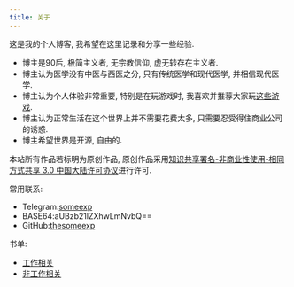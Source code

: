 ```yaml
---
title: 关于
---
```

这是我的个人博客, 我希望在这里记录和分享一些经验. 
- 博主是90后, 极简主义者, 无宗教信仰, 虚无转存在主义者. 
- 博主认为医学没有中医与西医之分, 只有传统医学和现代医学, 并相信现代医学. 
- 博主认为个人体验非常重要, 特别是在玩游戏时, 我喜欢并推荐大家玩[这些游戏](/post/my_favorite_android_games/). 
- 博主认为正常生活在这个世界上并不需要花费太多, 只需要忍受得住商业公司的诱惑. 
- 博主希望世界是开源, 自由的. 

本站所有作品若标明为原创作品, 原创作品采用[知识共享署名-非商业性使用-相同方式共享 3.0 中国大陆许可协议](http://creativecommons.org/licenses/by-nc-sa/3.0/cn/)进行许可. 

常用联系:
- Telegram:[someexp](https://t.me/someexp)
- BASE64:aUBzb21lZXhwLmNvbQ==
- GitHub:[thesomeexp](https://github.com/thesomeexp)

书单: 
- [工作相关](/post/books-for-work)
- [非工作相关](/post/the-book-i-read)